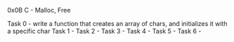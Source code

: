 0x0B C - Malloc, Free

Task 0 - write a function that creates an array of chars, and initializes it with a specific char
Task 1 -
Task 2 -
Task 3 -
Task 4 -
Task 5 -
Task 6 -